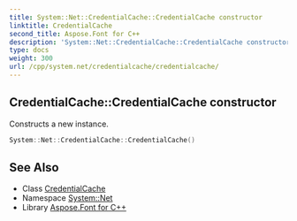 ```yaml
---
title: System::Net::CredentialCache::CredentialCache constructor
linktitle: CredentialCache
second_title: Aspose.Font for C++
description: 'System::Net::CredentialCache::CredentialCache constructor. Constructs a new instance in C++.'
type: docs
weight: 300
url: /cpp/system.net/credentialcache/credentialcache/
---
```

## CredentialCache::CredentialCache constructor


Constructs a new instance.

```cpp
System::Net::CredentialCache::CredentialCache()
```

## See Also

* Class [CredentialCache](../)
* Namespace [System::Net](../../)
* Library [Aspose.Font for C++](../../../)
